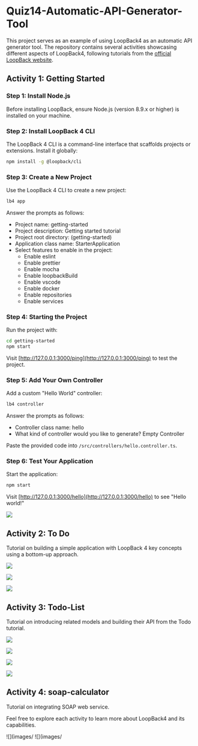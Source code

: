 # Quiz14-Automatic-API-Generator-Tool

This project serves as an example of using LoopBack4 as an automatic API generator tool. The repository contains several activities showcasing different aspects of LoopBack4, following tutorials from the [official LoopBack website](https://loopback.io/doc/en/lb4/index.html).

## Activity 1: Getting Started

### Step 1: Install Node.js

Before installing LoopBack, ensure Node.js (version 8.9.x or higher) is installed on your machine.

### Step 2: Install LoopBack 4 CLI

The LoopBack 4 CLI is a command-line interface that scaffolds projects or extensions. Install it globally:

```bash
npm install -g @loopback/cli
```

### Step 3: Create a New Project

Use the LoopBack 4 CLI to create a new project:

```bash
lb4 app
```

Answer the prompts as follows:

- Project name: getting-started
- Project description: Getting started tutorial
- Project root directory: (getting-started)
- Application class name: StarterApplication
- Select features to enable in the project:
  - Enable eslint
  - Enable prettier
  - Enable mocha
  - Enable loopbackBuild
  - Enable vscode
  - Enable docker
  - Enable repositories
  - Enable services

### Step 4: Starting the Project

Run the project with:

```bash
cd getting-started
npm start
```

Visit [http://127.0.0.1:3000/ping](http://127.0.0.1:3000/ping) to test the project.

### Step 5: Add Your Own Controller

Add a custom "Hello World" controller:

```bash
lb4 controller
```

Answer the prompts as follows:

- Controller class name: hello
- What kind of controller would you like to generate? Empty Controller

Paste the provided code into `/src/controllers/hello.controller.ts`.

### Step 6: Test Your Application

Start the application:

```bash
npm start
```

Visit [http://127.0.0.1:3000/hello](http://127.0.0.1:3000/hello) to see "Hello world!"

![](images/Screenshot%202023-11-19%20at%205.27.47%E2%80%AFPM.png)





## Activity 2: To Do

Tutorial on building a simple application with LoopBack 4 key concepts using a bottom-up approach.



![](images/Screenshot%202023-11-19%20at%206.18.24%E2%80%AFPM.png)

![](images/Screenshot%202023-11-19%20at%206.19.19%E2%80%AFPM.png)

![](images/Screenshot%202023-11-19%20at%206.19.41%E2%80%AFPM.png)



## Activity 3: Todo-List

Tutorial on introducing related models and building their API from the Todo tutorial.


![](images/Screenshot%202023-11-19%20at%208.21.23%E2%80%AFPM.png)

![](images/Screenshot%202023-11-19%20at%208.21.32%E2%80%AFPM.png)

![](images/Screenshot%202023-11-19%20at%208.21.42%E2%80%AFPM.png)

![](images/Screenshot%202023-11-19%20at%208.21.52%E2%80%AFPM.png)

## Activity 4: soap-calculator

Tutorial on integrating SOAP web service.

Feel free to explore each activity to learn more about LoopBack4 and its capabilities.

![](images/
![](images/
